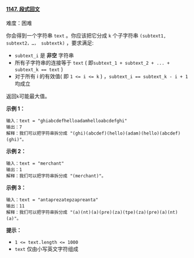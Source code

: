 ﻿#### [1147\. 段式回文](https://leetcode.cn/problems/longest-chunked-palindrome-decomposition/)

难度：困难

你会得到一个字符串 `text` 。你应该把它分成 `k` 个子字符串 `(subtext1, subtext2，…， subtextk)` ，要求满足:

-   `subtext_i` 是 **非空** 字符串
-   所有子字符串的连接等于 `text` ( 即`subtext_1 + subtext_2 + ... + subtext_k == text` )
-   对于所有 i 的有效值( 即 `1 <= i <= k` ) ，`subtext_i == subtext_k - i + 1` 均成立

返回`k`可能最大值。

**示例 1：**

```
输入：text = "ghiabcdefhelloadamhelloabcdefghi"
输出：7
解释：我们可以把字符串拆分成 "(ghi)(abcdef)(hello)(adam)(hello)(abcdef)(ghi)"。
```

**示例 2：**

```
输入：text = "merchant"
输出：1
解释：我们可以把字符串拆分成 "(merchant)"。
```

**示例 3：**

```
输入：text = "antaprezatepzapreanta"
输出：11
解释：我们可以把字符串拆分成 "(a)(nt)(a)(pre)(za)(tpe)(za)(pre)(a)(nt)(a)"。
```

**提示：**

-   `1 <= text.length <= 1000`
-   `text` 仅由小写英文字符组成
